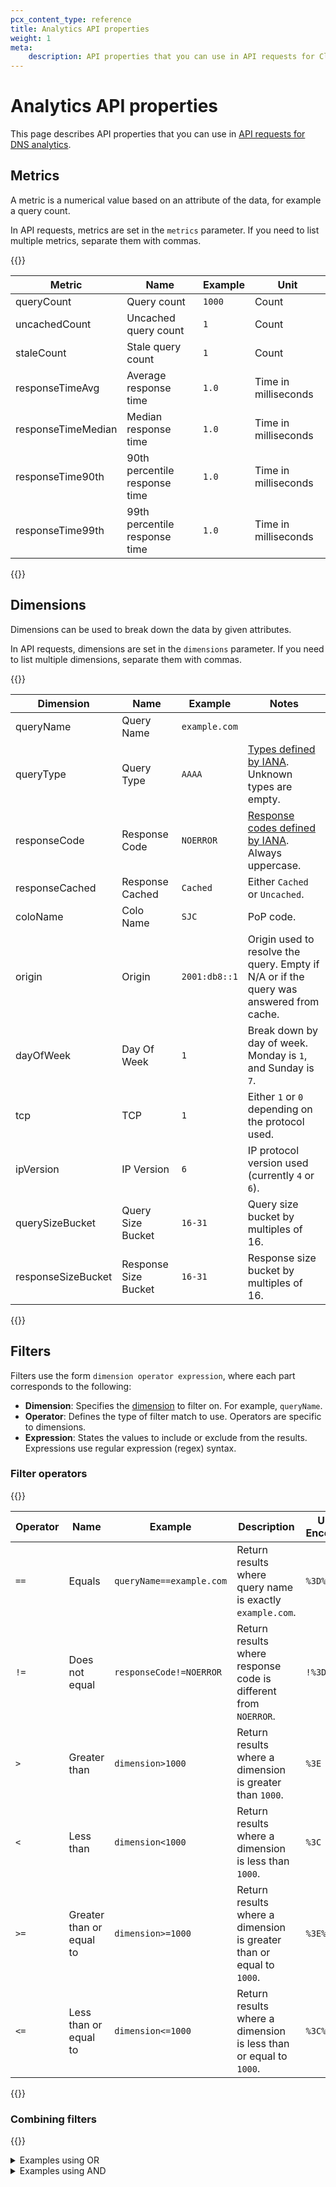 ```yaml
---
pcx_content_type: reference
title: Analytics API properties
weight: 1
meta:
    description: API properties that you can use in API requests for Cloudflare DNS analytics.
---
```


# Analytics API properties

This page describes API properties that you can use in [API requests for DNS analytics](https://developers.cloudflare.com/api/operations/dns-analytics-table).

## Metrics

A metric is a numerical value based on an attribute of the data, for example a query count.

In API requests, metrics are set in the `metrics` parameter. If you need to list multiple metrics, separate them with commas.

{{<table-wrap>}}

| Metric             | Name                                | Example | Unit                 |
| -------------------| ----------------------------------- | ------- | -------------------- |
| queryCount         | Query count                         | `1000`    | Count                |
| uncachedCount      | Uncached query count                | `1`       | Count                |
| staleCount         | Stale query count                   | `1`       | Count                |
| responseTimeAvg    | Average response time               | `1.0`     | Time in milliseconds |
| responseTimeMedian | Median response time                | `1.0`     | Time in milliseconds |
| responseTime90th   | 90th percentile response time       | `1.0`     | Time in milliseconds |
| responseTime99th   | 99th percentile response time       | `1.0`     | Time in milliseconds |

{{</table-wrap>}}

## Dimensions

Dimensions can be used to break down the data by given attributes.

In API requests, dimensions are set in the `dimensions` parameter. If you need to list multiple dimensions, separate them with commas.

{{<table-wrap>}}

| Dimension          | Name                 | Example     | Notes                                                                                    |
|--------------------|----------------------|-------------|------------------------------------------------------------------------------------------|
| queryName          | Query Name           | `example.com` |                                                                                          |
| queryType          | Query Type           | `AAAA`        | [Types defined by IANA](http://www.iana.org/assignments/dns-parameters/dns-parameters.xhtml#dns-parameters-4). Unknown types are empty.                                          |
| responseCode       | Response Code        | `NOERROR`     | [Response codes defined by IANA](http://www.iana.org/assignments/dns-parameters/dns-parameters.xhtml#dns-parameters-6). Always uppercase.                                       |
| responseCached     | Response Cached      | `Cached`      | Either `Cached` or `Uncached`.                                                               |
| coloName           | Colo Name            | `SJC`         | PoP code.                                                                                |
| origin             | Origin               | `2001:db8::1` | Origin used to resolve the query. Empty if N/A or if the query was answered from cache. |
| dayOfWeek          | Day Of Week          | `1`           | Break down by day of week. Monday is `1`, and Sunday is `7`.                               |
| tcp                | TCP                  | `1`           | Either `1` or `0` depending on the protocol used.                                            |
| ipVersion          | IP Version           | `6`           | IP protocol version used (currently `4` or `6`).                                             |
| querySizeBucket    | Query Size Bucket    | `16-31`       | Query size bucket by multiples of 16.                                                    |
| responseSizeBucket | Response Size Bucket | `16-31`       | Response size bucket by multiples of 16.                                                 |

{{</table-wrap>}}

## Filters

Filters use the form `dimension operator expression`, where each part corresponds to the following:
- **Dimension**: Specifies the [dimension](#dimensions) to filter on. For example, `queryName`.
- **Operator**: Defines the type of filter match to use. Operators are specific to dimensions.
- **Expression**: States the values to include or exclude from the results. Expressions use regular expression (regex) syntax.

### Filter operators

{{<table-wrap>}}

| Operator | Name                     | Example                | Description                                                            | URL Encoded |
|----------|--------------------------|------------------------|------------------------------------------------------------------|-------------|
| `==`       | Equals                   | `queryName==example.com` | Return results where query name is exactly `example.com`.            | `%3D%3D`      |
| `!=`       | Does not equal           | `responseCode!=NOERROR`  | Return results where response code is different from `NOERROR`.    | `!%3D`        |
| `>`        | Greater than             | `dimension>1000`        | Return results where a dimension is greater than `1000`.             | `%3E`         |
| `<`        | Less than                | `dimension<1000`        | Return results where a dimension is less than `1000`.              | `%3C`         |
| `>=`       | Greater than or equal to | `dimension>=1000`        | Return results where a dimension is greater than or equal to `1000`. | `%3E%3D`      |
| `<=`       | Less than or equal to    | `dimension<=1000`        | Return results where a dimension is less than or equal to `1000`.  | `%3C%3D`      |

{{</table-wrap>}}

### Combining filters

{{<render file="_api-combine-filters.md" productFolder="fundamentals">}}


<details>
<summary>Examples using OR</summary>
<div>

- `responseCode==NOERROR,responseCode==NXDOMAIN` indicates that response code is either `NOERROR` or `NXDOMAIN`.
- `coloName==SJC OR coloName==LAX` indicates queries in either `SJC` or `LAX`.
  
</div>
</details>

<details>
<summary>Examples using AND</summary>
<div>
  
- `responseCode==NOERROR;queryType==AAAA` indicates that response code is `NOERROR` and query type is `AAAA`.
- `queryType==AAAA AND coloName==SJC` indicates `AAAA` queries in `SJC`.

</div>
</details>